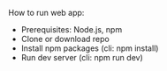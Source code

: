 How to run web app:
- Prerequisites: Node.js, npm
- Clone or download repo
- Install npm packages (cli: npm install)
- Run dev server (cli: npm run dev)